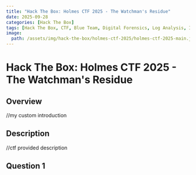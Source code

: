 ```yaml
---
title: "Hack The Box: Holmes CTF 2025 - The Watchman's Residue"
date: 2025-09-28
categories: [Hack The Box]
tags: [Hack The Box, CTF, Blue Team, Digital Forensics, Log Analysis, Investigation, Threat Intelligence, IOCs, Threat Hunting]
image:
  path: /assets/img/hack-the-box/holmes-ctf-2025/holmes-ctf-2025-main.jpg
---
```


# Hack The Box: Holmes CTF 2025 - The Watchman's Residue

## Overview

//my custom introduction

## Description

//ctf provided description

## Question 1
